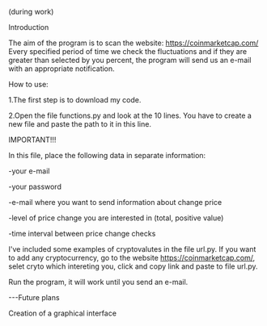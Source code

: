 (during work)


Introduction

The aim of the program is to scan the website: https://coinmarketcap.com/ 
Every specified period of time we check the fluctuations and if they are greater than selected by you percent, the program will send us an e-mail with an appropriate notification.


How to use: 

1.The first step is to download my code.

2.Open the file functions.py and look at the 10 lines. You have to create a new file and paste the path to it in this line. 

IMPORTANT!!!   

In this file, place the following data in separate information:

-your e-mail

-your password

-e-mail where you want to send information about change price

-level of price change you are interested in (total, positive value)  

-time interval between price change checks

I've included some examples of cryptovalutes in the file url.py. If you want to add any cryptocurrency, go to the website https://coinmarketcap.com/, selet cryto which intereting you, click and copy link and paste to file url.py.

Run the program, it will work until you send an e-mail.

---Future plans 

Creation of a graphical interface
